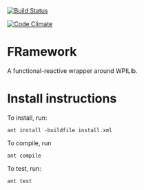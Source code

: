 [![Build Status](https://travis-ci.org/FRC125/FRamework.svg?branch=master)](https://travis-ci.org/FRC125/FRamework)

[![Code Climate](https://codeclimate.com/github/FRC125/FRamework/badges/gpa.svg)](https://codeclimate.com/github/FRC125/FRamework)
# FRamework
A functional-reactive wrapper around WPILib. 

# Install instructions
To install, run:

```
ant install -buildfile install.xml
```

To compile, run
```
ant compile
```

To test, run:
```
ant test
```
